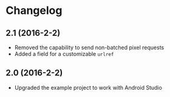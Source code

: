 Changelog
=========

2.1 (2016-2-2)
--------------

* Removed the capability to send non-batched pixel requests
* Added a field for a customizable `urlref`

2.0 (2016-2-2)
--------------

* Upgraded the example project to work with Android Studio
